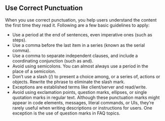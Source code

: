 ## Use Correct Punctuation

When you use correct punctuation, you help users understand the content the first time they read it. Following are a few basic guidelines to apply:
- Use a period at the end of sentences, even imperative ones (such as steps).
- Use a comma before the last item in a series (known as the serial comma).
- Use a comma to separate independent clauses, and include a coordinating conjunction (such as and).
- Avoid using semicolons. You can almost always use a period in the place of a semicolon.
- Don’t use a slash (/) to present a choice among, or a series of, actions or objects. Rewrite the phrase to eliminate the slash mark.
- Exceptions are established terms like client/server and read/write.
- Avoid using exclamation points, question marks, ellipses, or single quotation marks in regular text. Although these punctuation marks might appear in code elements, messages, literal commands, or UIs, they’re rarely useful when writing descriptions or instructions for users. One exception is the use of question marks in FAQ topics.
